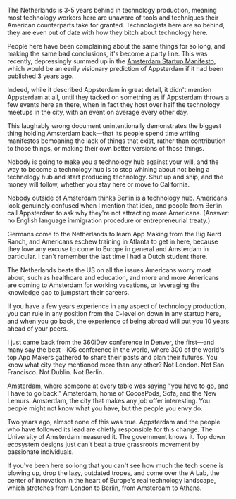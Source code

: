 The Netherlands is 3-5 years behind in technology production, meaning most technology workers here are unaware of tools and techniques their American counterparts take for granted. Technologists here are so behind, they are even out of date with how they bitch about technology here.

People here have been complaining about the same things for so long, and making the same bad conclusions, it's become a party line. This was recently, depressingly summed up in the [Amsterdam Startup Manifesto](https://medium.com/p/8656836beb94), which would be an eerily visionary prediction of Appsterdam if it had been published 3 years ago.

Indeed, while it described Appsterdam in great detail, it didn't mention Appsterdam at all, until they tacked on something  as if Appsterdam throws a few events here an there, when in fact they host over half the technology meetups in the city, with an event on average every other day.

This laughably wrong document unintentionally demonstrates the biggest thing holding Amsterdam back—that its people spend time writing manifestos bemoaning the lack of things that exist, rather than contribution to those things, or making their own better versions of those things.

Nobody is going to make you a technology hub against your will, and the way to become a technology hub is to stop whining about not being a technology hub and start producing technology. Shut up and ship, and the money will follow, whether you stay here or move to California.

Nobody outside of Amsterdam thinks Berlin is a technology hub. Americans look genuinely confused when I mention that idea, and people from Berlin call Appsterdam to ask why they're not attracting more Americans. (Answer: no English language immigration procedure or entrepreneurial treaty.)

Germans come to the Netherlands to learn App Making from the Big Nerd Ranch, and Americans eschew training in Atlanta to get in here, because they love any excuse to come to Europe in general and Amsterdam in particular. I can't remember the last time I had a Dutch student there.

The Netherlands beats the US on all the issues Americans worry most about, such as healthcare and education, and more and more Americans are coming to Amsterdam for working vacations, or leveraging the knowledge gap to jumpstart their careers.

If you have a few years experience in any aspect of technology production, you can rule in any position from the C-level on down in any startup here, and when you go back, the experience of being abroad will put you 10 years ahead of your peers.

I just came back from the 360iDev conference in Denver, the first—and many say the best—iOS conference in the world, where 300 of the world's top App Makers gathered to share their pasts and plan their futures. You know what city they mentioned more than any other? Not London. Not San Francisco. Not Dublin. Not Berlin.

Amsterdam, where someone at every table was saying "you have to go, and I have to go back." Amsterdam, home of CocoaPods, Sofa, and the New Lemurs. Amsterdam, the city that makes any job offer interesting. You people might not know what you have, but the people you envy do.

Two years ago, almsot none of this was true. Appsterdam and the people who have followed its lead are chiefly responsible for this change. The University of Amsterdam measured it. The government knows it. Top down ecosystem designs just can't beat a true grassroots movement by passionate individuals.

If you've been here so long that you can't see how much the tech scene is blowing up, drop the lazy, outdated tropes, and come over the A Lab, the center of innovation in the heart of Europe's real technology landscape, which stretches from London to Berlin, from Amsterdam to Athens.
